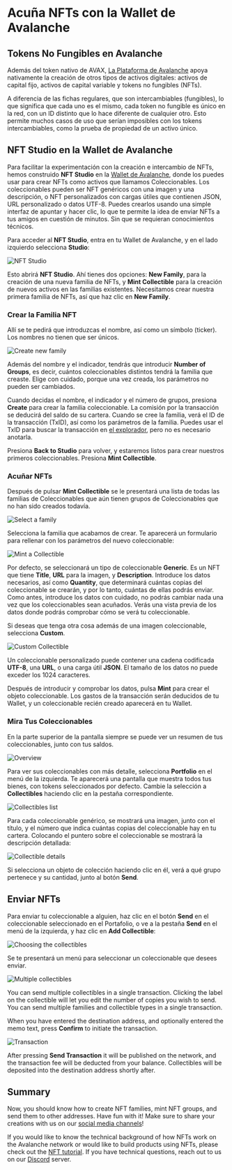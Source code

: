 # Acuña NFTs con la Wallet de Avalanche

## Tokens No Fungibles en Avalanche

Además del token nativo de AVAX, [La Plataforma de Avalanche](../platform/) apoya nativamente la creación de otros tipos de activos digitales: activos de capital fijo, activos de capital variable y tokens no fungibles \(NFTs\).

A diferencia de las fichas regulares, que son intercambiables \(fungibles\), lo que significa que cada uno es el mismo, cada token no fungible es único en la red, con un ID distinto que lo hace diferente de cualquier otro. Esto permite muchos casos de uso que serían imposibles con los tokens intercambiables, como la prueba de propiedad de un activo único.

## NFT Studio en la Wallet de Avalanche

Para facilitar la experimentación con la creación e intercambio de NFTs, hemos construido **NFT Studio** en la [Wallet de Avalanche](https://wallet.avax.network/), donde los puedes usar para crear NFTs como activos que llamamos Coleccionables. Los coleccionables pueden ser NFT genéricos con una imagen y una descripción, o NFT personalizados con cargas útiles que contienen JSON, URL personalizado o datos UTF-8. Puedes crearlos usando una simple interfaz de apuntar y hacer clic, lo que te permite la idea de enviar NFTs a tus amigos en cuestión de minutos. Sin que se requieran conocimientos técnicos.

Para acceder al **NFT Studio**, entra en tu Wallet de Avalanche, y en el lado izquierdo selecciona **Studio**:

![NFT Studio](../../../.gitbook/assets/nft-studio-01-select.png)

Esto abrirá  **NFT Studio**. Ahí tienes dos opciones: **New Family**, para la creación de una nueva familia de NFTs, y **Mint Collectible** para la creación de nuevos activos en las familias existentes. Necesitamos crear nuestra primera familia de NFTs, así que haz clic en **New Family**.

### Crear la Familia NFT

Allí se te pedirá que introduzcas el nombre, así como un símbolo \(ticker\). Los nombres no tienen que ser únicos.

![Create new family](../../../.gitbook/assets/nft-studio-02-family.png)

Además del nombre y el indicador, tendrás que introducir **Number of Groups**, es decir, cuántos coleccionables distintos tendrá la familia que creaste. Elige con cuidado, porque una vez creada, los parámetros no pueden ser cambiados.

Cuando decidas el nombre, el indicador y el número de grupos, presiona **Create** para crear la familia coleccionable. La comisión por la transacción se deducirá del saldo de su cartera. Cuando se cree la familia, verá el ID de la transacción \(TxID\), así como los parámetros de la familia. Puedes usar el TxID para buscar la transacción en [el explorador](https://explorer.avax.network/), pero no es necesario anotarla.

Presiona **Back to Studio** para volver, y estaremos listos para crear nuestros primeros coleccionables. Presiona **Mint Collectible**.

### Acuñar NFTs

Después de pulsar **Mint Collectible** se le presentará una lista de todas las familias de Coleccionables que aún tienen grupos de Coleccionables que no han sido creados todavía.

![Select a family](../../../.gitbook/assets/nft-studio-03-select-family.png)

Selecciona la familia que acabamos de crear. Te aparecerá un formulario para rellenar con los parámetros del nuevo coleccionable:

![Mint a Collectible](../../../.gitbook/assets/nft-studio-04-mint.png)

Por defecto, se seleccionará un tipo de coleccionable **Generic**. Es un NFT que tiene **Title**, **URL** para la imagen, y **Description**. Introduce los datos necesarios, así como **Quantity**, que determinará cuántas copias del coleccionable se crearán, y por lo tanto, cuántas de ellas podrás enviar. Como antes, introduce los datos con cuidado, no podrás cambiar nada una vez que los coleccionables sean acuñados. Verás una vista previa de los datos donde podrás comprobar cómo se verá tu coleccionable.

Si deseas que tenga otra cosa además de una imagen coleccionable, selecciona **Custom**.

![Custom Collectible](../../../.gitbook/assets/nft-studio-05-custom.png)

Un coleccionable personalizado puede contener una cadena codificada **UTF-8**, una **URL**, o una carga útil **JSON**. El tamaño de los datos no puede exceder los 1024 caracteres.

Después de introducir y comprobar los datos, pulsa **Mint** para crear el objeto coleccionable. Los gastos de la transacción serán deducidos de tu Wallet, y un coleccionable recién creado aparecerá en tu Wallet.

### Mira Tus Coleccionables

En la parte superior de la pantalla siempre se puede ver un resumen de tus coleccionables, junto con tus saldos.

![Overview](../../../.gitbook/assets/nft-studio-06-overview.png)

Para ver sus coleccionables con más detalle, selecciona **Portfolio** en el menú de la izquierda. Te aparecerá una pantalla que muestra todos tus bienes, con tokens seleccionados por defecto. Cambie la selección a **Collectibles** haciendo clic en la pestaña correspondiente.

![Collectibles list](../../../.gitbook/assets/nft-studio-07-collectibles.png)

Para cada coleccionable genérico, se mostrará una imagen, junto con el título, y el número que indica cuántas copias del coleccionable hay en tu cartera. Colocando el puntero sobre el coleccionable se mostrará la descripción detallada:

![Collectible details](../../../.gitbook/assets/nft-studio-08-detail.png)

Si selecciona un objeto de colección haciendo clic en él, verá a qué grupo pertenece y su cantidad, junto al botón **Send**.

## Enviar NFTs

Para enviar tu coleccionable a alguien, haz clic en el botón **Send** en el coleccionable seleccionado en el Portafolio, o ve a la pestaña **Send** en el menú de la izquierda, y haz clic en **Add Collectible**:

![Choosing the collectibles](../../../.gitbook/assets/nft-studio-09-send.png)

Se te presentará un menú para seleccionar un coleccionable que desees enviar.

![Multiple collectibles](../../../.gitbook/assets/nft-studio-10-multiple.png)

You can send multiple collectibles in a single transaction. Clicking the label on the collectible will let you edit the number of copies you wish to send. You can send multiple families and collectible types in a single transaction.

When you have entered the destination address, and optionally entered the memo text, press **Confirm** to initiate the transaction.

![Transaction](../../../.gitbook/assets/nft-studio-11-send-transaction.png)

After pressing **Send Transaction** it will be published on the network, and the transaction fee will be deducted from your balance. Collectibles will be deposited into the destination address shortly after.

## Summary

Now, you should know how to create NFT families, mint NFT groups, and send them to other addresses. Have fun with it! Make sure to share your creations with us on our [social media channels](https://www.avalabs.org/social)!

If you would like to know the technical background of how NFTs work on the Avalanche network or would like to build products using NFTs, please check out the [NFT tutorial](creating-a-nft-part-1.md). If you have technical questions, reach out to us on our [Discord](https://chat.avalabs.org/) server.

<!--stackedit_data:
eyJoaXN0b3J5IjpbMTgwODI0NzA5NCwxMTA2MTU4Nzk4LDEyMD
kzMjI1MjVdfQ==
-->